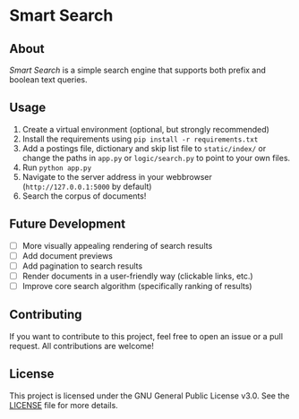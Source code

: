 # Smart Search
## About
*Smart Search* is a simple search engine that supports both prefix and boolean text queries.

## Usage
1. Create a virtual environment (optional, but strongly recommended)
2. Install the requirements using `pip install -r requirements.txt`
3. Add a postings file, dictionary and skip list file to `static/index/` or change the paths in `app.py` or `logic/search.py` to point to your own files.
4. Run `python app.py`
5. Navigate to the server address in your webbrowser (`http://127.0.0.1:5000` by default)
6. Search the corpus of documents!

## Future Development
- [ ] More visually appealing rendering of search results
- [ ] Add document previews
- [ ] Add pagination to search results
- [ ] Render documents in a user-friendly way (clickable links, etc.)
- [ ] Improve core search algorithm (specifically ranking of results)

## Contributing
If you want to contribute to this project, feel free to open an issue or a pull request. All contributions are welcome!

## License
This project is licensed under the GNU General Public License v3.0. See the [LICENSE](LICENSE) file for more details.
